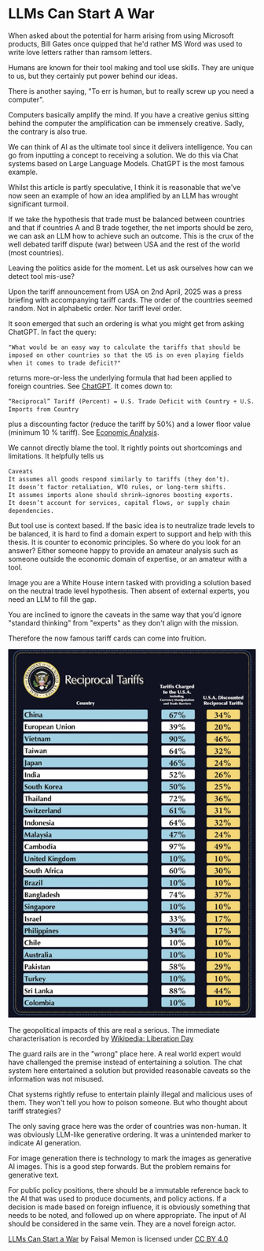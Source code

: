# LLMs Can Start A War

When asked about the potential for harm arising from using Microsoft products, Bill Gates once quipped that he'd rather MS Word was used to write love letters rather than ramsom letters.

Humans are known for their tool making and tool use skills.  They are unique to us, but they certainly put power behind our ideas.

There is another saying, "To err is human, but to really screw up you need a computer".

Computers basically amplify the mind.  If you have a creative genius sitting behind the computer the amplification can be immensely creative.  Sadly, the contrary is also true.

We can think of AI as the ultimate tool since it delivers intelligence.  You can go from inputting a concept to receiving a solution.  We do this via Chat systems based on Large Language Models.
ChatGPT is the most famous example.

Whilst this article is partly speculative, I think it is reasonable that we've now seen an example of how an idea amplified by an LLM has wrought significant turmoil.

If we take the hypothesis that trade must be balanced between countries and that if countries A and B trade together, the net imports should be zero, we can ask an LLM how to achieve such an outcome.
This is the crux of the well debated tariff dispute (war) between USA and the rest of the world (most countries).

Leaving the politics aside for the moment.  Let us ask ourselves how can we detect tool mis-use?

Upon the tariff announcement from USA on 2nd April, 2025 was a press briefing with accompanying tariff cards.  The order of the countries seemed random.  Not in alphabetic order.  Nor tariff level order.

It soon emerged that such an ordering is what you might get from asking ChatGPT.  In fact the query:
```
"What would be an easy way to calculate the tariffs that should be imposed on other countries so that the US is on even playing fields when it comes to trade deficit?"
```

returns more-or-less the underlying formula that had been applied to foreign countries.  See [ChatGPT](https://chatgpt.com/share/680bf502-db14-800b-9d00-6be7edd30cba).  It comes down to:
```
“Reciprocal” Tariff (Percent) = U.S. Trade Deficit with Country ÷ U.S. Imports from Country
```
plus a discounting factor (reduce the tariff by 50%) and a lower floor value (minimum 10 % tariff).  See [Economic Analysis](https://www.newsweek.com/donald-trump-tariffs-chatgpt-2055203).

We cannot directly blame the tool.  It rightly points out shortcomings and limitations.  It helpfully tells us
```
Caveats
It assumes all goods respond similarly to tariffs (they don’t).
It doesn’t factor retaliation, WTO rules, or long-term shifts.
It assumes imports alone should shrink—ignores boosting exports.
It doesn’t account for services, capital flows, or supply chain dependencies.
```

But tool use is context based.  If the basic idea is to neutralize trade levels to be balanced, it is hard to find a domain expert to support and help with this thesis.
  It is counter to economic principles.
So where do you look for an answer?  Either someone happy to provide an amateur analysis such as someone outside the economic domain of expertise, or an amateur with a tool.

Image you are a White House intern tasked with providing a solution based on the neutral trade level hypothesis.  Then absent of external experts, you need an LLM to fill the gap.

You are inclined to ignore the caveats in the same way that you'd ignore "standard thinking" from "experts" as they don't align with the mission.

Therefore the now famous tariff cards can come into fruition.

![Tariff Cards](./tariffs.jpg)

The geopolitical impacts of this are real a serious.  The immediate characterisation is recorded by [Wikipedia: Liberation Day](https://en.wikipedia.org/wiki/Liberation_Day_tariffs)

The guard rails are in the "wrong" place here.  A real world expert would have challenged the premise instead of entertaining a solution.  The chat system here entertained a solution but provided reasonable caveats so the information was not misused.

Chat systems rightly refuse to entertain plainly illegal and malicious uses of them.  They won't tell you how to poison someone.  But who thought about tariff strategies?

The only saving grace here was the order of countries was non-human.  It was obviously LLM-like generative ordering.  It was a unintended marker to indicate AI generation.

For image generation there is technology to mark the images as generative AI images.  This is a good step forwards.  But the problem remains for generative text.

For public policy positions, there should be a immutable reference back to the AI that was used to produce documents, and policy actions.  If a decision is made based on foreign influence, it is
obviously something that needs to be noted, and followed up on where appropriate.  The input of AI should be considered in the same vein.  They are a novel foreign actor.

<p xmlns:cc="http://creativecommons.org/ns#" xmlns:dct="http://purl.org/dc/terms/"><a property="dct:title" rel="cc:attributionURL" href="https://github.com/faisalmemon/articles/blob/main/LLMS_Can_Start_A_War.md">LLMs Can Start a War</a> by <span property="cc:attributionName">Faisal Memon</span> is licensed under <a href="https://creativecommons.org/licenses/by/4.0/?ref=chooser-v1" target="_blank" rel="license noopener noreferrer" style="display:inline-block;">CC BY 4.0<img style="height:22px!important;margin-left:3px;vertical-align:text-bottom;" src="https://mirrors.creativecommons.org/presskit/icons/cc.svg?ref=chooser-v1" alt=""><img style="height:22px!important;margin-left:3px;vertical-align:text-bottom;" src="https://mirrors.creativecommons.org/presskit/icons/by.svg?ref=chooser-v1" alt=""></a></p>

